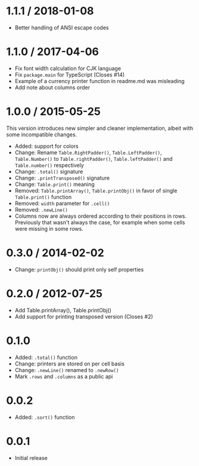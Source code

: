 
1.1.1 / 2018-01-08
==================

  * Better handling of ANSI escape codes

1.1.0 / 2017-04-06
==================

  * Fix font width calculation for CJK language
  * Fix `package.main` for TypeScript (Closes #14)
  * Example of a currency printer function in readme.md was misleading
  * Add note about columns order

1.0.0 / 2015-05-25
==================

This version introduces new simpler and cleaner implementation,
albeit with some incompatible changes.

  * Added: support for colors
  * Change: Rename `Table.RightPadder()`, `Table.LeftPadder()`, `Table.Number()` to
  `Table.rightPadder()`, `Table.leftPadder()` and `Table.number()` respectively
  * Change: `.total()` signature
  * Change: `.printTransposed()` signature
  * Change: `Table.print()` meaning
  * Removed: `Table.printArray()`, `Table.printObj()`
  in favor of single `Table.print()` function
  * Removed: `width` parameter for `.cell()`
  * Removed: `.newLine()`
  * Columns now are always ordered according to their positions in rows. Previously that wasn't
  always the case, for example when some cells were missing in some rows.


0.3.0 / 2014-02-02
==================

  * Change: `printObj()` should print only self properties

# 0.2.0 / 2012-07-25

  * Add Table.printArray(), Table.printObj()
  * Add support for printing transposed version (Closes #2)

# 0.1.0

  * Added: `.total()` function
  * Change: printers are stored on per cell basis
  * Change: `.newLine()` renamed to `.newRow()`
  * Mark `.rows` and `.columns` as a public api

# 0.0.2

  * Added: `.sort()` function

# 0.0.1

  * Initial release
